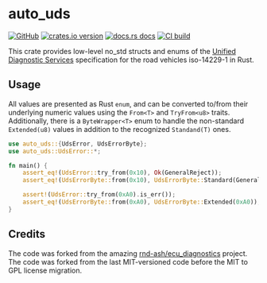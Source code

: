# auto_uds

[![GitHub](https://img.shields.io/badge/github-nyurik/auto_uds-8da0cb?logo=github)](https://github.com/nyurik/auto_uds)
[![crates.io version](https://img.shields.io/crates/v/auto_uds.svg)](https://crates.io/crates/auto_uds)
[![docs.rs docs](https://docs.rs/auto_uds/badge.svg)](https://docs.rs/auto_uds)
[![CI build](https://github.com/nyurik/auto_uds/workflows/CI/badge.svg)](https://github.com/nyurik/auto_uds/actions)

This crate provides low-level no_std structs and enums of the [Unified Diagnostic Services](https://en.wikipedia.org/wiki/Unified_Diagnostic_Services) specification for the road vehicles iso-14229-1 in Rust.

## Usage
All values are presented as Rust `enum`, and can be converted to/from their underlying numeric values using the `From<T>` and `TryFrom<u8>` traits.  Additionally, there is a `ByteWrapper<T>` enum to handle the non-standard `Extended(u8)` values in addition to the recognized `Standand(T)` ones.

```rust
use auto_uds::{UdsError, UdsErrorByte};
use auto_uds::UdsError::*;

fn main() {
    assert_eq!(UdsError::try_from(0x10), Ok(GeneralReject));
    assert_eq!(UdsErrorByte::from(0x10), UdsErrorByte::Standard(GeneralReject));

    assert!(UdsError::try_from(0xA0).is_err());
    assert_eq!(UdsErrorByte::from(0xA0), UdsErrorByte::Extended(0xA0));
}
```

## Credits
The code was forked from the amazing [rnd-ash/ecu_diagnostics](https://github.com/rnd-ash/ecu_diagnostics) project. The code was forked from the last MIT-versioned code before the MIT to GPL license migration.
